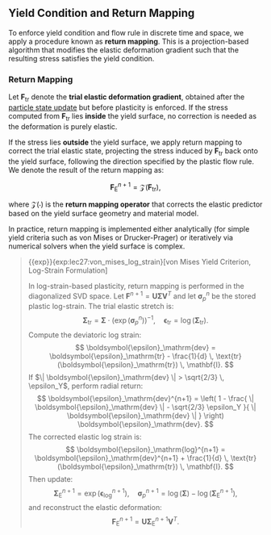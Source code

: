 ## Yield Condition and Return Mapping

To enforce yield condition and flow rule in discrete time and space, we apply a procedure known as **return mapping**. This is a projection-based algorithm that modifies the elastic deformation gradient such that the resulting stress satisfies the yield condition.

### Return Mapping

Let $\mathbf{F}_\mathrm{tr}$ denote the **trial elastic deformation gradient**, obtained after the [particle state update](../lec26.4-particle_state_update.md) but before plasticity is enforced. If the stress computed from $\mathbf{F}_\mathrm{tr}$ lies **inside** the yield surface, no correction is needed as the deformation is purely elastic.

If the stress lies **outside** the yield surface, we apply return mapping to correct the trial elastic state, projecting the stress induced by $\mathbf{F}_{\mathrm{tr}}$ back onto the yield surface, following the direction specified by the plastic flow rule. We denote the result of the return mapping as:

$$
\mathbf{F}_\mathrm{E}^{n+1} = \mathcal{Z}(\mathbf{F}_\mathrm{tr}),
$$

where $\mathcal{Z}(\cdot)$ is the **return mapping operator** that corrects the elastic predictor based on the yield surface geometry and material model.

In practice, return mapping is implemented either analytically (for simple yield criteria such as von Mises or Drucker-Prager) or iteratively via numerical solvers when the yield surface is complex.

> {{exp}}{exp:lec27:von_mises_log_strain}[von Mises Yield Criterion, Log-Strain Formulation]
>
> In log-strain-based plasticity, return mapping is performed in the diagonalized SVD space. Let $\mathbf{F}^{n+1} = \mathbf{U} \boldsymbol{\Sigma} \mathbf{V}^T$ and let $\boldsymbol{\sigma}_p^n$ be the stored plastic log-strain. The trial elastic stretch is:
> $$
\boldsymbol{\Sigma}_\mathrm{tr} = \boldsymbol{\Sigma} \cdot \left( \exp(\boldsymbol{\sigma}_p^n) \right)^{-1}, \quad
\boldsymbol{\epsilon}_\mathrm{tr} = \log(\boldsymbol{\Sigma}_\mathrm{tr}).
$$
> Compute the deviatoric log strain:
> $$
\boldsymbol{\epsilon}_\mathrm{dev} = \boldsymbol{\epsilon}_\mathrm{tr} - \frac{1}{d} \, \text{tr}(\boldsymbol{\epsilon}_\mathrm{tr}) \, \mathbf{I}.
$$
> If $\| \boldsymbol{\epsilon}_\mathrm{dev} \| > \sqrt{2/3} \, \epsilon_Y$, perform radial return:
> $$
\boldsymbol{\epsilon}_\mathrm{dev}^{n+1} = \left( 1 - \frac{ \| \boldsymbol{\epsilon}_\mathrm{dev} \| - \sqrt{2/3} \epsilon_Y }{ \| \boldsymbol{\epsilon}_\mathrm{dev} \| } \right) \boldsymbol{\epsilon}_\mathrm{dev}.
$$
> The corrected elastic log strain is:
> $$
\boldsymbol{\epsilon}_\mathrm{log}^{n+1} = \boldsymbol{\epsilon}_\mathrm{dev}^{n+1} + \frac{1}{d} \, \text{tr}(\boldsymbol{\epsilon}_\mathrm{tr}) \, \mathbf{I}.
$$
> Then update:
> $$
\boldsymbol{\Sigma}_\mathrm{E}^{n+1} = \exp(\boldsymbol{\epsilon}_\mathrm{log}^{n+1}), \quad
\boldsymbol{\sigma}_p^{n+1} = \log(\boldsymbol{\Sigma}) - \log(\boldsymbol{\Sigma}_\mathrm{E}^{n+1}),
$$
> and reconstruct the elastic deformation:
> $$
\mathbf{F}_\mathrm{E}^{n+1} = \mathbf{U} \boldsymbol{\Sigma}_\mathrm{E}^{n+1} \mathbf{V}^T.
$$
